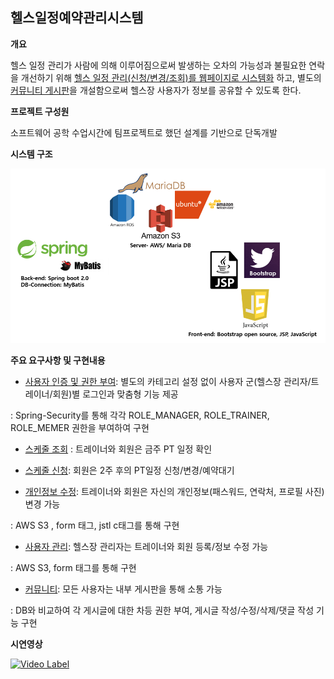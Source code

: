 ## 헬스일정예약관리시스템

**개요**

  헬스 일정 관리가 사람에 의해 이루어짐으로써 발생하는 오차의 가능성과 불필요한 연락을 개선하기 위해 <u>헬스 일정 관리(신청/변경/조회)를 웹페이지로 시스템화</u> 하고, 별도의 <u>커뮤니티 게시판</u>을 개설함으로써 헬스장 사용자가 정보를 공유할 수 있도록 한다.

**프로젝트 구성원**

  소프트웨어 공학 수업시간에 팀프로젝트로 했던 설계를 기반으로 단독개발

**시스템 구조**



![system-architecture](https://github.com/SeoJaeyeon/fitnessCenterManagementSystem/blob/master/img/system-architecture.PNG?raw=true)



**주요 요구사항 및 구현내용**

- <u>사용자 인증 및 권한 부여</u>: 별도의 카테고리 설정 없이 사용자 군(헬스장 관리자/트레이너/회원)별 로그인과 맞춤형 기능 제공

: Spring-Security를 통해 각각 ROLE_MANAGER, ROLE_TRAINER, ROLE_MEMER 권한을 부여하여 구현 

- <u>스케줄 조회</u> : 트레이너와 회원은 금주 PT 일정 확인 

- <u>스케줄 신청</u>: 회원은 2주 후의 PT일정 신청/변경/예약대기

- <u>개인정보 수정</u>: 트레이너와 회원은 자신의 개인정보(패스워드, 연락처, 프로필 사진) 변경 가능

: AWS S3 , form 태그, jstl c태그를 통해 구현 

- <u>사용자 관리</u>: 헬스장 관리자는 트레이너와 회원 등록/정보 수정 가능

: AWS S3, form 태그를 통해 구현

- <u>커뮤니티</u>: 모든 사용자는 내부 게시판을 통해 소통 가능

: DB와 비교하여 각 게시글에 대한 차등 권한 부여, 게시글 작성/수정/삭제/댓글 작성 기능 구현



**시연영상**

  [![Video Label](http://img.youtube.com/vi/uLR1RNqJ1Mw/0.jpg)](https://youtu.be/3Q0snPGf3og)